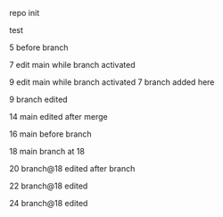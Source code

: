 repo init

test

5 before branch

7 edit main while branch activated

9 edit main while branch activated
7 branch added here

9 branch edited

14 main edited after merge

16 main before branch

18 main branch at 18

20 branch@18 edited after branch

22 branch@18 edited

24 branch@18 edited